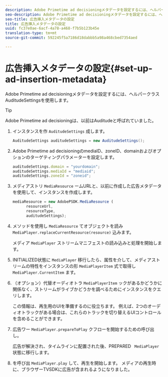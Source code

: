```yaml
---
description: Adobe Primetime ad decisioningメタデータを設定するには、ヘルパークラスAuditudeSettingsを使用します。
seo-description: Adobe Primetime ad decisioningメタデータを設定するには、ヘルパークラスAuditudeSettingsを使用します。
seo-title: 広告挿入メタデータの設定
title: 広告挿入メタデータの設定
uuid: fc37e0ae-6acf-4a78-a468-f7b5b123b45e
translation-type: tm+mt
source-git-commit: 592245f5a7186d18dabbb5a98a468cbed7354aed

---
```



# 広告挿入メタデータの設定{#set-up-ad-insertion-metadata}

Adobe Primetime ad decisioningメタデータを設定するには、ヘルパークラスAuditudeSettingsを使用します。

>[!TIP]
>
>Adobe Primetime ad decisioningは、以前はAuditudeと呼ばれていました。

1. インスタンスを作 `AuditudeSettings` 成します。

   ```java
   AuditudeSettings auditudeSettings = new AuditudeSettings();
   ```

1. Adobe Primetime ad decisioningのmediaID、zoneID、domainおよびオプションのターゲティングパラメーターを設定します。

   ```js
   auditudeSettings.domain = "yourdomain"; 
   auditudeSettings.mediaId = "mediaid"; 
   auditudeSettings.zoneId = "zoneid";
   ```

1. メディアストリ `MediaResource` ームURLと、以前に作成した広告メタデータを使用して、インスタンスを作成します。

   ```js
   mediaResource = new AdobePSDK.MediaResource ( 
         resourceUrl, 
         resourceType,  
         auditudeSettings);
   ```

1. メソッドを使用し `MediaResource` てオブジェクトを読み `MediaPlayer.replaceCurrentResource(resource)` 込みます。

   メディア `MediaPlayer` ストリームマニフェストの読み込みと処理を開始します。

1. INITIALIZED状態に `MediaPlayer` 移行したら、属性を介して、メディアストリームの特性をインスタンスの形 `MediaPlayerItem` 式で取得し `MediaPlayer.CurrentItem` ます。
1. （オプション）代替オーディオトラ `MediaPlayerItem` ックがあるかどうかに関係なく、ストリームがライブかどうかを調べるためにインスタンスをクエリします。

   この情報は、再生用のUIを準備するのに役立ちます。 例えば、2つのオーディオトラックがある場合は、これらのトラックを切り替えるUIコントロールを含めることができます。

1. 広告ワー `MediaPlayer.prepareToPlay` クフローを開始するための呼び出し。

   広告が解決され、タイムラインに配置された後、PREPARED `  MediaPlayer ` 状態に移行します。
1. を呼び出 `MediaPlayer.play` して、再生を開始します。
メディアの再生時に、ブラウザーTVSDKに広告が含まれるようになりました。

